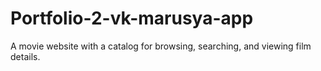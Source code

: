 # Portfolio-2-vk-marusya-app
A movie website with a catalog for browsing, searching, and viewing film details.
